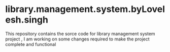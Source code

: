 # library.management.system.byLovelesh.singh
This repository contains the sorce code for library management system project , I am working on some changes required to make the project complete and functional  
